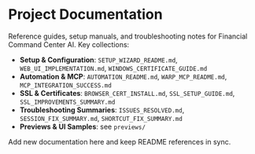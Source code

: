 # Project Documentation

Reference guides, setup manuals, and troubleshooting notes for Financial Command Center AI. Key collections:

- **Setup & Configuration**: `SETUP_WIZARD_README.md`, `WEB_UI_IMPLEMENTATION.md`, `WINDOWS_CERTIFICATE_GUIDE.md`
- **Automation & MCP**: `AUTOMATION_README.md`, `WARP_MCP_README.md`, `MCP_INTEGRATION_SUCCESS.md`
- **SSL & Certificates**: `BROWSER_CERT_INSTALL.md`, `SSL_SETUP_GUIDE.md`, `SSL_IMPROVEMENTS_SUMMARY.md`
- **Troubleshooting Summaries**: `ISSUES_RESOLVED.md`, `SESSION_FIX_SUMMARY.md`, `SHORTCUT_FIX_SUMMARY.md`
- **Previews & UI Samples**: see `previews/`

Add new documentation here and keep README references in sync.
